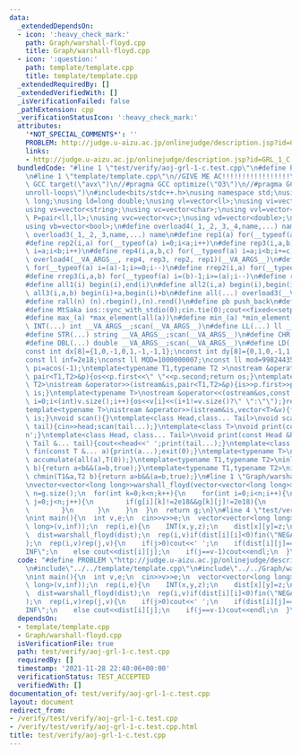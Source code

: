 ```yaml
---
data:
  _extendedDependsOn:
  - icon: ':heavy_check_mark:'
    path: Graph/warshall-floyd.cpp
    title: Graph/warshall-floyd.cpp
  - icon: ':question:'
    path: template/template.cpp
    title: template/template.cpp
  _extendedRequiredBy: []
  _extendedVerifiedWith: []
  _isVerificationFailed: false
  _pathExtension: cpp
  _verificationStatusIcon: ':heavy_check_mark:'
  attributes:
    '*NOT_SPECIAL_COMMENTS*': ''
    PROBLEM: http://judge.u-aizu.ac.jp/onlinejudge/description.jsp?id=GRL_1_C
    links:
    - http://judge.u-aizu.ac.jp/onlinejudge/description.jsp?id=GRL_1_C
  bundledCode: "#line 1 \"test/verify/aoj-grl-1-c.test.cpp\"\n#define PROBLEM \"http://judge.u-aizu.ac.jp/onlinejudge/description.jsp?id=GRL_1_C\"\
    \n#line 1 \"template/template.cpp\"\n//GIVE ME AC!!!!!!!!!!!!!!!!!\n//#pragma\
    \ GCC target(\"avx\")\n//#pragma GCC optimize(\"O3\")\n//#pragma GCC optimize(\"\
    unroll-loops\")\n#include<bits/stdc++.h>\nusing namespace std;\nusing ll=long\
    \ long;\nusing ld=long double;\nusing vl=vector<ll>;\nusing vi=vector<int>;\n\
    using vs=vector<string>;\nusing vc=vector<char>;\nusing vvl=vector<vl>;\nusing\
    \ P=pair<ll,ll>;\nusing vvc=vector<vc>;\nusing vd=vector<double>;\nusing vp=vector<P>;\n\
    using vb=vector<bool>;\n#define overload4(_1,_2,_3,_4,name,...) name\n#define\
    \ overload3(_1,_2,_3,name,...) name\n#define rep1(a) for(__typeof(a) i=0;i<a;i++)\n\
    #define rep2(i,a) for(__typeof(a) i=0;i<a;i++)\n#define rep3(i,a,b) for(__typeof(a)\
    \ i=a;i<b;i++)\n#define rep4(i,a,b,c) for(__typeof(a) i=a;i<b;i+=c)\n#define rep(...)\
    \ overload4(__VA_ARGS__, rep4, rep3, rep2, rep1)(__VA_ARGS__)\n#define rrep1(a)\
    \ for(__typeof(a) i=(a)-1;i>=0;i--)\n#define rrep2(i,a) for(__typeof(a) i=(a)-1;i>=0;i--)\n\
    #define rrep3(i,a,b) for(__typeof(a) i=(b)-1;i>=(a);i--)\n#define rrep(...) overload3(__VA_ARGS__,rrep3,rrep2,rrep1)(__VA_ARGS__)\n\
    #define all1(i) begin(i),end(i)\n#define all2(i,a) begin(i),begin(i)+a\n#define\
    \ all3(i,a,b) begin(i)+a,begin(i)+b\n#define all(...) overload3(__VA_ARGS__,all3,all2,all1)(__VA_ARGS__)\n\
    #define rall(n) (n).rbegin(),(n).rend()\n#define pb push_back\n#define eb emplace_back\n\
    #define MtSaka ios::sync_with_stdio(0);cin.tie(0);cout<<fixed<<setprecision(12)\n\
    #define max_(a) *max_element(all(a))\n#define min_(a) *min_element(all(a))\n#define\
    \ INT(...) int __VA_ARGS__;scan(__VA_ARGS__)\n#define LL(...) ll __VA_ARGS__;scan(__VA_ARGS__)\n\
    #define STR(...) string __VA_ARGS__;scan(__VA_ARGS__)\n#define CHR(...) char __VA_ARGS__;scan(__VA_ARGS__)\n\
    #define DBL(...) double __VA_ARGS__;scan(__VA_ARGS__)\n#define LD(...) ld __VA_ARGS__;scan(__VA_ARGS__)\n\
    const int dx[8]={1,0,-1,0,1,-1,-1,1};\nconst int dy[8]={0,1,0,-1,1,1,-1,-1};\n\
    const ll inf=2e18;\nconst ll MOD=1000000007;\nconst ll mod=998244353;\nconst double\
    \ pi=acos(-1);\ntemplate<typename T1,typename T2 >\nostream &operator<<(ostream&os,const\
    \ pair<T1,T2>&p){os<<p.first<<\" \"<<p.second;return os;}\ntemplate<typename T1,typename\
    \ T2>\nistream &operator>>(istream&is,pair<T1,T2>&p){is>>p.first>>p.second;return\
    \ is;}\ntemplate<typename T>\nostream &operator<<(ostream&os,const vector<T>&v){for(int\
    \ i=0;i<(int)v.size();i++){os<<v[i]<<(i+1!=v.size()?\" \":\"\");}return os;}\n\
    template<typename T>\nistream &operator>>(istream&is,vector<T>&v){for(T &in:v){is>>in;}return\
    \ is;}\nvoid scan(){}\ntemplate<class Head,class... Tail>\nvoid scan(Head&head,Tail&...\
    \ tail){cin>>head;scan(tail...);}\ntemplate<class T>\nvoid print(const T &t){cout<<t<<'\\\
    n';}\ntemplate<class Head, class... Tail>\nvoid print(const Head &head, const\
    \ Tail &... tail){cout<<head<<' ';print(tail...);}\ntemplate<class... T>\nvoid\
    \ fin(const T &... a){print(a...);exit(0);}\ntemplate<typename T>\nT sum_(vector<T>a){return\
    \ accumulate(all(a),T(0));}\ntemplate<typename T1,typename T2>\ninline bool chmax(T1&a,T2\
    \ b){return a<b&&(a=b,true);}\ntemplate<typename T1,typename T2>\ninline bool\
    \ chmin(T1&a,T2 b){return a>b&&(a=b,true);}\n#line 1 \"Graph/warshall-floyd.cpp\"\
    \nvector<vector<long long>>warshall_floyd(vector<vector<long long>>g){\n  int\
    \ n=g.size();\n  for(int k=0;k<n;k++){\n    for(int i=0;i<n;i++){\n      for(int\
    \ j=0;j<n;j++){\n        if(g[i][k]!=2e18&&g[k][j]!=2e18){\n          g[i][j]=min(g[i][j],g[i][k]+g[k][j]);\n\
    \        }\n      }\n    }\n  }\n  return g;\n}\n#line 4 \"test/verify/aoj-grl-1-c.test.cpp\"\
    \nint main(){\n  int v,e;\n  cin>>v>>e;\n  vector<vector<long long>>dist(v,vector<long\
    \ long>(v,inf));\n  rep(i,e){\n    INT(x,y,z);\n    dist[x][y]=z;\n  }\n  rep(i,v)dist[i][i]=0;\n\
    \  dist=warshall_floyd(dist);\n  rep(i,v)if(dist[i][i]<0)fin(\"NEGATIVE CYCLE\"\
    );\n  rep(i,v)rep(j,v){\n    if(j>0)cout<<' ';\n    if(dist[i][j]==inf)cout<<\"\
    INF\";\n    else cout<<dist[i][j];\n    if(j==v-1)cout<<endl;\n  }\n}\n"
  code: "#define PROBLEM \"http://judge.u-aizu.ac.jp/onlinejudge/description.jsp?id=GRL_1_C\"\
    \n#include\"../../template/template.cpp\"\n#include\"../../Graph/warshall-floyd.cpp\"\
    \nint main(){\n  int v,e;\n  cin>>v>>e;\n  vector<vector<long long>>dist(v,vector<long\
    \ long>(v,inf));\n  rep(i,e){\n    INT(x,y,z);\n    dist[x][y]=z;\n  }\n  rep(i,v)dist[i][i]=0;\n\
    \  dist=warshall_floyd(dist);\n  rep(i,v)if(dist[i][i]<0)fin(\"NEGATIVE CYCLE\"\
    );\n  rep(i,v)rep(j,v){\n    if(j>0)cout<<' ';\n    if(dist[i][j]==inf)cout<<\"\
    INF\";\n    else cout<<dist[i][j];\n    if(j==v-1)cout<<endl;\n  }\n}"
  dependsOn:
  - template/template.cpp
  - Graph/warshall-floyd.cpp
  isVerificationFile: true
  path: test/verify/aoj-grl-1-c.test.cpp
  requiredBy: []
  timestamp: '2021-11-28 22:40:06+00:00'
  verificationStatus: TEST_ACCEPTED
  verifiedWith: []
documentation_of: test/verify/aoj-grl-1-c.test.cpp
layout: document
redirect_from:
- /verify/test/verify/aoj-grl-1-c.test.cpp
- /verify/test/verify/aoj-grl-1-c.test.cpp.html
title: test/verify/aoj-grl-1-c.test.cpp
---
```


